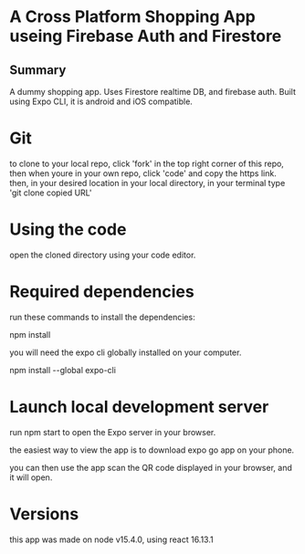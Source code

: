 # A Cross Platform Shopping App useing Firebase Auth and Firestore

## Summary

A dummy shopping app. Uses Firestore realtime DB, and firebase auth. Built using Expo CLI, it is android and iOS compatible.

# Git

to clone to your local repo, click 'fork' in the top right corner of this repo, then when youre in your own repo, click
'code' and copy the https link. then, in your desired location
in your local directory, in your terminal type
'git clone copied URL'

# Using the code

open the cloned directory using your code editor.

# Required dependencies

run these commands to install the dependencies:

npm install

you will need the expo cli globally installed on your computer.

npm install --global expo-cli

# Launch local development server

run npm start to open the Expo server in your browser.

the easiest way to view the app is to download expo go app on your phone.

you can then use the app scan the QR code displayed in your browser, and it will open.

# Versions

this app was made on node v15.4.0, using react 16.13.1
